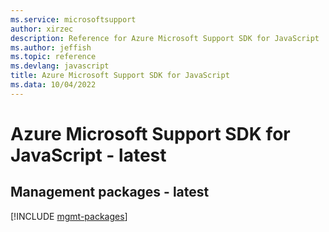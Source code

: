 ```yaml
---
ms.service: microsoftsupport
author: xirzec
description: Reference for Azure Microsoft Support SDK for JavaScript
ms.author: jeffish
ms.topic: reference
ms.devlang: javascript
title: Azure Microsoft Support SDK for JavaScript
ms.data: 10/04/2022
---
```

# Azure Microsoft Support SDK for JavaScript - latest

## Management packages - latest
[!INCLUDE [mgmt-packages](microsoft-support-mgmt-index.md)]